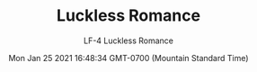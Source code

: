---
category: "wall_covering"
date: "Mon Jan 25 2021 16:48:34 GMT-0700 (Mountain Standard Time)"
description: "null"
designer: "Lesley Frenz"
href: "https://www.areaenvironments.com/lesle-frenz"
image_primary: "./img/LF_LucklessRomance_Art.jpg"
image_secondary: "./img/LF_LucklessRomance_Interior.jpg"
image_thumb: "./img/Lesley+Frenz.png"
manufacturer: "Area Environments"
slug: "/manufacturers/area_environments/wall_covering/luckless_romance"
subtitle: "LF-4  Luckless Romance"
tags:
  - "area_environments"
  - "wall_covering"
title: "Luckless Romance"
---